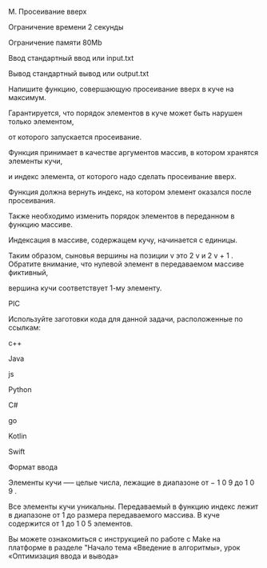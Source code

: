 M. Просеивание вверх

Ограничение времени	2 секунды

Ограничение памяти	80Mb

Ввод	стандартный ввод или input.txt

Вывод	стандартный вывод или output.txt

Напишите функцию, совершающую просеивание вверх в куче на максимум. 

Гарантируется, что порядок элементов в куче может быть нарушен только элементом,

от которого запускается просеивание.

Функция принимает в качестве аргументов массив, в котором хранятся элементы кучи,

и индекс элемента, от которого надо сделать просеивание вверх.

Функция должна вернуть индекс, на котором элемент оказался после просеивания.

Также необходимо изменить порядок элементов в переданном в функцию массиве.

Индексация в массиве, содержащем кучу, начинается с единицы. 

Таким образом, сыновья вершины на позиции 
v
 это 
2
v
 и 
2
v
+
1
. Обратите внимание, что нулевой элемент в передаваемом массиве фиктивный,

вершина кучи соответствует 1-му элементу.

PIC

Используйте заготовки кода для данной задачи, расположенные по ссылкам:

c++

Java

js

Python

C#

go

Kotlin

Swift

Формат ввода

Элементы кучи —– целые числа, лежащие в диапазоне от 
−
1
0
9
 до 
1
0
9
.

Все элементы кучи уникальны. Передаваемый в функцию индекс лежит в диапазоне от 1 до размера передаваемого массива. В куче содержится от 
1
 до 
1
0
5
 элементов.

Вы можете ознакомиться с инструкцией по работе с Make на платформе в разделе "Начало тема «Введение в алгоритмы», урок «Оптимизация ввода и вывода»
